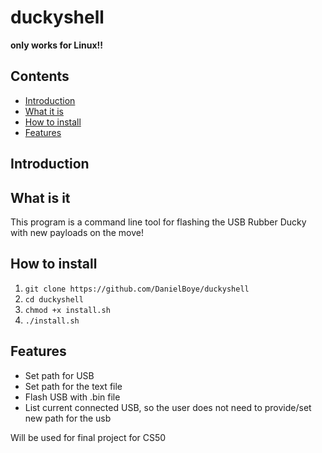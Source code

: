 # duckyshell

**only works for Linux!!**

## Contents

- [Introduction](#introduction)
- [What it is](#what-it-is)
- [How to install](#how-to-install)
- [Features](#features)

## Introduction


## What is it

This program is a command line tool for flashing the USB Rubber Ducky with new payloads on the move!

## How to install

1. `git clone https://github.com/DanielBoye/duckyshell`
2. `cd duckyshell`
3. `chmod +x install.sh`
4. `./install.sh`

## Features

- Set path for USB
- Set path for the text file
- Flash USB with .bin file
- List current connected USB, so the user does not need to provide/set new path for the usb



Will be used for final project for CS50


